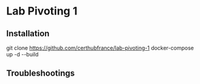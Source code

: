 # Lab Pivoting 1
## Installation
git clone https://github.com/certhubfrance/lab-pivoting-1
docker-compose up -d --build

## Troubleshootings